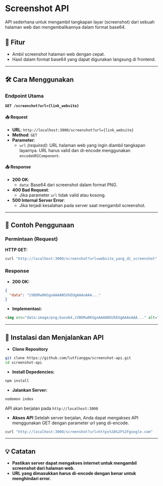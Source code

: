 # Screenshot API
API sederhana untuk mengambil tangkapan layar (screenshot) dari sebuah halaman web dan mengembalikannya dalam format base64.

## 🚀 Fitur
- Ambil screenshot halaman web dengan cepat.
- Hasil dalam format base64 yang dapat digunakan langsung di frontend.

---

## 🛠️ Cara Menggunakan

### Endpoint Utama
**`GET /screenshot?url={link_website}`**

#### 📥 Request
- **URL**: `http://localhost:3000/screenshot?url={link_website}`
- **Method**: `GET`
- **Parameter**:
  - `url` *(required)*: URL halaman web yang ingin diambil tangkapan layarnya. URL harus valid dan di-encode menggunakan `encodeURIComponent`.

#### 📤 Response
- **200 OK**:
  - `data`: Base64 dari screenshot dalam format PNG.
- **400 Bad Request**:
  - Jika parameter `url` tidak valid atau kosong.
- **500 Internal Server Error**:
  - Jika terjadi kesalahan pada server saat mengambil screenshot.

---

## 🔧 Contoh Penggunaan

### Permintaan (Request)
**HTTP GET:**
```bash
curl "http://localhost:3000/screenshot?url=website_yang_di_screenshot"
```

### Response
- **200 OK:**
```json
{
  "data": "iVBORw0KGgoAAAANSUhEUgAAAoAAA..."
}
```
- **Implementasi:**
```html
<img src="data:image/png;base64,iVBORw0KGgoAAAANSUhEUgAAAoAAA..." alt="Screenshot" />
```

---

## 🌟 Instalasi dan Menjalankan API

- **Clone Repository**
```bash
git clone https://github.com/lutfiangga/screenshot-api.git
cd screenshot-api
```
- **Install Depedencies:**
```bash
npm install
```
- **Jalankan Server:**
```bash
nodemon index
```
API akan berjalan pada `http://localhost:3000`
- **Akses API**
Setelah server berjalan, Anda dapat mengakses API menggunakan GET dengan parameter url yang di-encode.
```bash
curl "http://localhost:3000/screenshot?url=https%3A%2F%2Fgoogle.com"
```

---

## 💡 Catatan

- **Pastikan server dapat mengakses internet untuk mengambil screenshot dari halaman web.**
- **URL yang dimasukkan harus di-encode dengan benar untuk menghindari error.**
